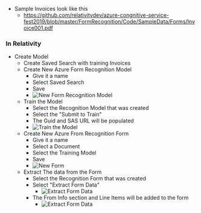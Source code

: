 * Sample Invoices look like this
  * https://github.com/relativitydev/azure-congnitive-service-fest2019/blob/master/FormRecognition/Code/SampleData/Forms/Invoice001.pdf
 
 
 ### In Relativity
* Create Model
  * Create Saved Search with training Invoices
  * Create New Azure Form Recognition Model 
    * Give it a name
    * Select Saved Search
    * Save
    * ![New Form Recognition Model](https://github.com/relativitydev/azure-congnitive-service-fest2019/blob/master/images/form_recognition_create_new_model.png?raw=true)
  * Train the Model
    * Select the Recognition Model that was created
    * Select the "Submit to Train"
    * The Guid and SAS URL will be populated
    * ![Train the Model](https://github.com/relativitydev/azure-congnitive-service-fest2019/blob/master/images/form_recognition_submit_to_train.png?raw=true)
  * Create New Azure From Recognition Form
    * Give it a name
    * Select a Document
    * Select the Training Model
    * Save
    * ![New Form](https://github.com/relativitydev/azure-congnitive-service-fest2019/blob/master/images/form_recognition_create_new_form.png?raw=true)
  * Extract The data from the Form
    * Select the Recognition Form that was created
    * Select "Extract Form Data"
      *  ![Extract Form Data](https://github.com/relativitydev/azure-congnitive-service-fest2019/blob/master/images/form_recognition_form_extract_data.png?raw=true)
    * The From Info section and Line Items will be added to the form
      *  ![Extract Form Data](https://github.com/relativitydev/azure-congnitive-service-fest2019/blob/master/images/form_recognition_extracted_items.png?raw=true)
    
  
